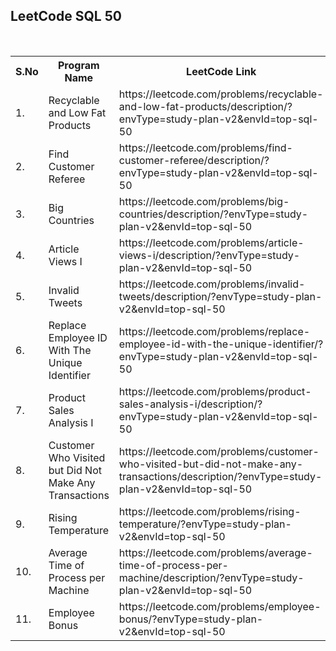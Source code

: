 <h2>LeetCode SQL 50</h2>
<br>
<table>        
  <tr>
    <th>S.No</th> 
    <th>Program Name</th>
    <th>LeetCode Link</th>
  </tr>    
  <tr>
    <td>1.</td>
    <td>Recyclable and Low Fat Products</td>
    <td>https://leetcode.com/problems/recyclable-and-low-fat-products/description/?envType=study-plan-v2&envId=top-sql-50</td>
  </tr>
  <tr>
    <td>2.</td>
    <td>Find Customer Referee</td>
    <td>https://leetcode.com/problems/find-customer-referee/description/?envType=study-plan-v2&envId=top-sql-50</td>
  </tr>
  <tr>
    <td>3.</td>
    <td>Big Countries</td>
    <td>https://leetcode.com/problems/big-countries/description/?envType=study-plan-v2&envId=top-sql-50</td>
  </tr>
  <tr>
    <td>4.</td>
    <td>Article Views I</td>
    <td>https://leetcode.com/problems/article-views-i/description/?envType=study-plan-v2&envId=top-sql-50</td>
  </tr>
  <tr>
    <td>5.</td>
    <td>Invalid Tweets</td>
    <td>https://leetcode.com/problems/invalid-tweets/description/?envType=study-plan-v2&envId=top-sql-50</td>
  </tr>
  <td>6.</td>
    <td>Replace Employee ID With The Unique Identifier</td>
    <td>https://leetcode.com/problems/replace-employee-id-with-the-unique-identifier/?envType=study-plan-v2&envId=top-sql-50</td>
  </tr>
  <td>7.</td>
    <td>Product Sales Analysis I</td>
    <td>https://leetcode.com/problems/product-sales-analysis-i/description/?envType=study-plan-v2&envId=top-sql-50</td>
  </tr>
  </tr>
  <td>8.</td>
    <td>Customer Who Visited but Did Not Make Any Transactions</td>
    <td>https://leetcode.com/problems/customer-who-visited-but-did-not-make-any-transactions/description/?envType=study-plan-v2&envId=top-sql-50</td>
  </tr>
  <td>9.</td>
    <td>Rising Temperature</td>
    <td>https://leetcode.com/problems/rising-temperature/?envType=study-plan-v2&envId=top-sql-50</td>
  </tr>
  <td>10.</td>
    <td>Average Time of Process per Machine</td>
    <td>https://leetcode.com/problems/average-time-of-process-per-machine/description/?envType=study-plan-v2&envId=top-sql-50</td>
  </tr>
  <td>11.</td>
    <td>Employee Bonus</td>
    <td>https://leetcode.com/problems/employee-bonus/?envType=study-plan-v2&envId=top-sql-50</td>
  </tr>
</table>
